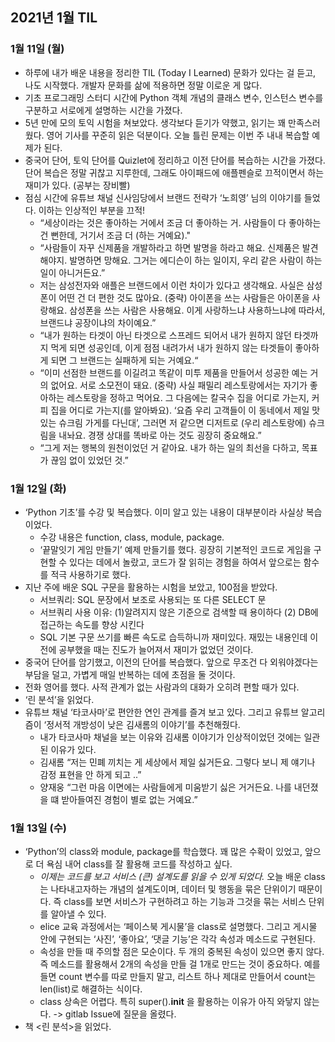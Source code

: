 ## 2021년 1월 TIL
### 1월 11일 (월)
* 하루에 내가 배운 내용을 정리한 TIL (Today I Learned) 문화가 있다는 걸 듣고, 나도 시작했다. 개발자 문화를 삶에 적용하면 정말 이로운 게 많다.
* 기초 프로그래밍 스터디 시간에 Python 객체 개념의 클래스 변수, 인스턴스 변수를 구분하고 서로에게 설명하는 시간을 가졌다.
* 5년 만에 모의 토익 시험을 쳐보았다. 생각보다 듣기가 약했고, 읽기는 꽤 만족스러웠다. 영어 기사를 꾸준히 읽은 덕분이다. 오늘 틀린 문제는 이번 주 내내 복습할 예제가 된다.
* 중국어 단어, 토익 단어를 Quizlet에 정리하고 이전 단어를 복습하는 시간을 가졌다. 단어 복습은 정말 귀찮고 지루한데, 그래도 아이패드에 애플펜슬로 끄적이면서 하는 재미가 있다. (공부는 장비빨)
* 점심 시간에 유튜브 채널 신사임당에서 브랜드 전략가 ‘노희영’ 님의 이야기를 들었다. 이하는 인상적인 부분을 끄적!
	* “세상이라는 것은 좋아하는 거에서 조금 더 좋아하는 거. 사람들이 다 좋아하는 건 뻔한데, 거기서 조금 더 (하는 거예요)."
    * “사람들이 자꾸 신제품을 개발하라고 하면 발명을 하라고 해요. 신제품은 발견해야지. 발명하면 망해요. 그거는 에디슨이 하는 일이지, 우리 같은 사람이 하는 일이 아니거든요.”
	* 저는 삼성전자와 애플은 브랜드에서 이런 차이가 있다고 생각해요. 사실은 삼성 폰이 어떤 건 더 편한 것도 많아요. (중략) 아이폰을 쓰는 사람들은 아이폰을 사랑해요. 삼성폰을 쓰는 사람은 사용해요. 이게 사랑하느냐 사용하느냐에 따라서, 브랜드냐 공장이냐의 차이예요.”
	* “내가 원하는 타겟이 아닌 타겟으로 스프레드 되어서 내가 원하지 않던 타겟까지 먹게 되면 성공인데, 이게 점점 내려가서 내가 원하지 않는 타겟들이 좋아하게 되면 그 브랜드는 실패하게 되는 거예요.“
	* “이미 선점한 브랜드를 이길려고 똑같이 미투 제품을 만들어서 성공한 예는 거의 없어요. 서로 소모전이 돼요. (중략) 사실 패밀리 레스토랑에서는 자기가 좋아하는 레스토랑을 정하고 먹어요. 그 다음에는 칼국수 집을 어디로 가는지, 커피 집을 어디로 가는지(를 알아봐요). ‘요즘 우리 고객들이 이 동네에서 제일 맛있는 슈크림 가게를 다닌대’, 그러면 저 같으면 디저트로 (우리 레스토랑에) 슈크림을 내놔요. 경쟁 상대를 똑바로 아는 것도 굉장히 중요해요.”
	* “그게 저는 행복의 원천이었던 거 같아요. 내가 하는 일의 최선을 다하고, 목표가 끊임 없이 있었던 것.”

### 1월 12일 (화)
* ‘Python 기초’를 수강 및 복습했다. 이미 알고 있는 내용이 대부분이라 사실상 복습이었다.
    * 수강 내용은 function, class, module, package.
    * ‘끝말잇기  게임 만들기’ 예제 만들기를 했다. 굉장히 기본적인 코드로 게임을 구현할 수 있다는 데에서 놀랐고, 코드가 잘 읽히는 경험을 하여서 앞으로는 함수를 적극 사용하기로 했다.
* 지난 주에 배운 SQL 구문을 활용하는 시험을 보았고, 100점을 받았다.
    * 서브쿼리: SQL 문장에서 보조로 사용되는 또 다른 SELECT 문
    * 서브쿼리 사용 이유: (1)알려지지 않은 기준으로 검색할 때 용이하다 (2) DB에 접근하는 속도를 향상 시킨다
    * SQL 기본 구문 쓰기를 빠른 속도로 습득하니까 재미있다. 재밌는 내용인데 이전에 공부했을 때는 진도가 늘어져서 재미가 없었던 것이다.
* 중국어 단어를 암기했고, 이전의 단어를 복습했다. 앞으로 무조건 다 외워야겠다는 부담을 덜고, 가볍게 매일 반복하는 데에 초점을 둘 것이다.
* 전화 영어를 했다. 사적 관계가 없는 사람과의 대화가 오히려 편할 때가 있다.
* ‘린 분석’을 읽었다.
* 유튜브 채널 ‘타코사마’로 편안한 연인 관계를 즐겨 보고 있다. 그리고 유튜브 알고리즘이 ‘정서적 개방성이 낮은 김새롬의 이야기’를 추천해줬다.
    * 내가 타코사마 채널을 보는 이유와 김새롬 이야기가 인상적이었던 것에는 일관된 이유가 있다.
    * 김새롬 “저는 민폐 끼치는 게 세상에서 제일 싫거든요. 그렇다 보니 제 얘기나 감정 표현을 안 하게 되고 ..”
    * 양재웅 “그런 마음 이면에는 사람들에게 미움받기 싫은 거거든요. 나를 내던졌을 떄 받아들여진 경험이 별로 없는 거예요.”

### 1월 13일 (수)
* ‘Python’의 class와 module, package를 학습했다. 꽤 많은 수확이 있었고, 앞으로 더 욕심 내어 class를 잘 활용해 코드를 작성하고 싶다.
	* _이제는 코드를 보고 서비스 (큰) 설계도를 읽을 수 있게 되었다._ 오늘 배운 class는 나타내고자하는 개념의 설계도이며, 데이터 및 행동을 묶은 단위이기 때문이다. 즉 class를 보면 서비스가 구현하려고 하는 기능과 그것을 묶는 서비스 단위를 알아낼 수 있다.
	* elice 교육 과정에서는 ‘페이스북 게시물’을 class로 설명했다. 그리고 게시물 안에 구현되는 ‘사진’, ‘좋아요’, ‘댓글 기능’은 각각 속성과 메소드로 구현된다.
	* 속성을 만들 때 주의할 점은 모순이다. 두 개의 중복된 속성이 있으면 좋지 않다. 즉 메소드를 활용해서 2개의 속성을 만들 걸 1개로 만드는 것이 중요하다. 예를 들면 count 변수를 따로 만들지 말고, 리스트 하나 제대로 만들어서 count는 len(list)로 해결하는 식이다.
	* class 상속은 어렵다. 특히 super().__init__ 을 활용하는 이유가 아직 와닿지 않는다. -> gitlab Issue에 질문을 올렸다.
* 책 <린 분석>을 읽었다.